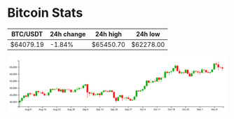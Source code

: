 # Bitcoin Stats

BTC/USDT|24h change|24h high|24h low|
|---|---|---|---|
|$64079.19|-1.84%|$65450.70|$62278.00|

<img src="./chart.svg">
